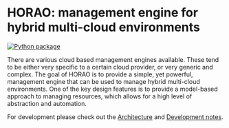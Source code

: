 # HORAO: management engine for hybrid multi-cloud environments

[![Python package](https://github.com/witlox/horao/actions/workflows/python.yml/badge.svg)](https://github.com/witlox/horao/actions/workflows/tox.yml)

There are various cloud based management engines available. These tend to be either very specific to a certain cloud provider, or very generic and complex. The goal of HORAO is to provide a simple, yet powerful, management engine that can be used to manage hybrid multi-cloud environments. One of the key design features is to provide a model-based approach to managing resources, which allows for a high level of abstraction and automation.

For development please check out the [Architecture](docs/Architecture.md) and [Development notes](docs/Development.md).
